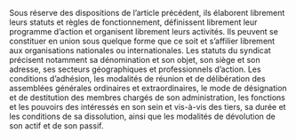 Sous réserve des dispositions de l’article précédent, ils élaborent librement leurs statuts et règles de fonctionnement, définissent librement leur programme d’action et organisent librement leurs activités. Ils peuvent se constituer en union sous quelque forme que ce soit et s’affilier librement aux organisations nationales ou internationales.
Les statuts du syndicat précisent notamment sa dénomination et son objet, son siège et son adresse, ses secteurs géographiques et professionnels d’action. Les conditions d’adhésion, les modalités de réunion et de délibération des assemblées générales ordinaires et extraordinaires, le mode de désignation et de destitution des membres chargés de son administration, les fonctions et les pouvoirs des intéressés en son sein et vis-à-vis des tiers, sa durée et les conditions de sa dissolution, ainsi que les modalités de dévolution de son actif et de son passif.